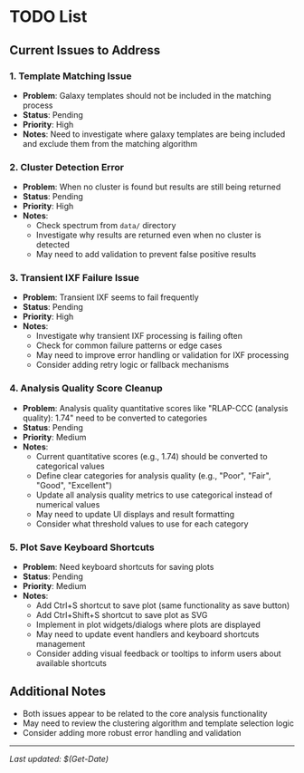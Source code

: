 # TODO List

## Current Issues to Address

### 1. Template Matching Issue
- **Problem**: Galaxy templates should not be included in the matching process
- **Status**: Pending
- **Priority**: High
- **Notes**: Need to investigate where galaxy templates are being included and exclude them from the matching algorithm

### 2. Cluster Detection Error
- **Problem**: When no cluster is found but results are still being returned
- **Status**: Pending  
- **Priority**: High
- **Notes**: 
  - Check spectrum from `data/` directory
  - Investigate why results are returned even when no cluster is detected
  - May need to add validation to prevent false positive results

### 3. Transient IXF Failure Issue
- **Problem**: Transient IXF seems to fail frequently
- **Status**: Pending
- **Priority**: High
- **Notes**: 
  - Investigate why transient IXF processing is failing often
  - Check for common failure patterns or edge cases
  - May need to improve error handling or validation for IXF processing
  - Consider adding retry logic or fallback mechanisms

### 4. Analysis Quality Score Cleanup
- **Problem**: Analysis quality quantitative scores like "RLAP-CCC (analysis quality): 1.74" need to be converted to categories
- **Status**: Pending
- **Priority**: Medium
- **Notes**: 
  - Current quantitative scores (e.g., 1.74) should be converted to categorical values
  - Define clear categories for analysis quality (e.g., "Poor", "Fair", "Good", "Excellent")
  - Update all analysis quality metrics to use categorical instead of numerical values
  - May need to update UI displays and result formatting
  - Consider what threshold values to use for each category

### 5. Plot Save Keyboard Shortcuts
- **Problem**: Need keyboard shortcuts for saving plots
- **Status**: Pending
- **Priority**: Medium
- **Notes**: 
  - Add Ctrl+S shortcut to save plot (same functionality as save button)
  - Add Ctrl+Shift+S shortcut to save plot as SVG
  - Implement in plot widgets/dialogs where plots are displayed
  - May need to update event handlers and keyboard shortcuts management
  - Consider adding visual feedback or tooltips to inform users about available shortcuts

## Additional Notes
- Both issues appear to be related to the core analysis functionality
- May need to review the clustering algorithm and template selection logic
- Consider adding more robust error handling and validation

---
*Last updated: $(Get-Date)*
